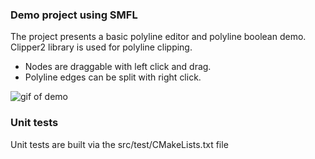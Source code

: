 ### Demo project using SMFL

The project presents a basic polyline editor and polyline boolean demo.
Clipper2 library is used for polyline clipping.

- Nodes are draggable with left click and drag.
- Polyline edges can be split with right click.

![gif of demo](https://i.imgur.com/yJ32S3O.gif)

### Unit tests

Unit tests are built via the src/test/CMakeLists.txt
file
